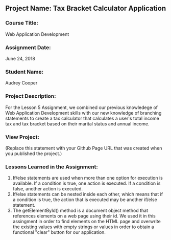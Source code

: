 ## Project Name:  Tax Bracket Calculator Application

### Course Title:
Web Application Development

### Assignment Date:  
June 24, 2018

### Student Name:  
Audrey Cooper

### Project Description:
For the Lesson 5 Assignment, we combined our previous knowledege of Web Application
Development skills with our new knowledge of branching statements to create a 
tax calculator that calculates a user's total income tax and tax bracket based on
their marital status and annual income.

### View Project:
(Replace this statement with your Github Page URL that was created when you 
 published the project.)

### Lessons Learned in the Assignment:
1. If/else statements are used when more than one option for execution is available. 
If a condition is true, one action is executed. If a condition is false, another action
is executed. 
2. If/else statements can be nested inside each other, which means that if a condition 
is true, the action that is executed may be another if/else statement.
3. The getElementById() method is a document object method that references elements
on a web page using their id. We used it in this assingment in order to find elements
on the HTML page and overwrite the existing values with empty strings or values in
order to obtain a functional "clear" button for our application.

